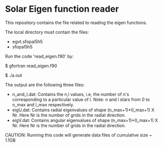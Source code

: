# Solar Eigen function reader

This repository contains the file related to reading the eigen functions.

The local directory must contain the files: 

* egvt.sfopal5h5
* sfopal5h5

Run the code 'read_eigen.f90' by:

$ gfortran read_eigen.f90

$ ./a.out

The output are the following three files:

* n_and_l.dat: Contains the n,l values, i.e, the number of n's corresponding to a particular value of l. Note: n and l stars from 0 to n_max and l_max respectively.
* eigU.dat: Contains radial eigenvalues of shape (n_max+1)*(l_max+1) X Nr. Here Nr is the number of grids in the radial direction.
* eigV.dat: Contains angular eigenvalues of shape (n_max+1)*(l_max+1) X Nr. Here Nr is the number of grids in the radial direction.

CAUTION: Running this code will generate data files of cumulative size ~ 1.1GB
